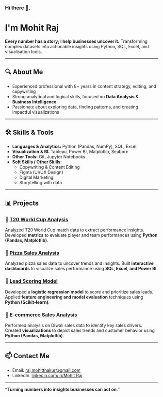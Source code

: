 ### Hi there 👋, 
# I'm Mohit Raj

**Every number has a story; I help businesses uncover it.**  Transforming complex datasets into actionable insights using Python, SQL, Excel, and visualisation tools.

---

## 🔍 About Me
- Experienced professional with 8+ years in content strategy, editing, and copywriting  
- Strong analytical and logical skills, focused on **Data Analysis & Business Intelligence**  
- Passionate about exploring data, finding patterns, and creating impactful visualizations

---

## 🛠 Skills & Tools
- **Languages & Analytics:** Python (Pandas, NumPy), SQL, Excel  
- **Visualization & BI:** Tableau, Power BI, Matplotlib, Seaborn  
- **Other Tools:** Git, Jupyter Notebooks
- **Soft Skills / Other Skills:**  
  - Copywriting & Content Editing  
  - Figma (UI/UX Design)  
  - Digital Marketing  
  - Storytelling with data
  
---

## 📊 Projects

### 🏏 [T20 World Cup Analysis](https://github.com/mr4121/T20_WorldCup)  
Analyzed T20 World Cup match data to extract performance insights. Developed **metrics** to evaluate player and team performances using **Python (Pandas, Matplotlib)**.

### 🍕 [Pizza Sales Analysis](https://github.com/mr4121/Pizza-Sales)  
Analyzed pizza sales data to uncover trends and insights. Built **interactive dashboards** to visualize sales performance using **SQL, Excel, and Power BI**.

### 🧠 [Lead Scoring Model](https://github.com/mr4121/Lead-Scoring)  
Developed a **logistic regression model** to score and prioritize sales leads. Applied **feature engineering and model evaluation** techniques using **Python (Scikit-learn)**.

### 🛒 [E-commerce Sales Analysis](https://github.com/mr4121/E-commerce-Sales-Analysis-using-Python)  
Performed analysis on Diwali sales data to identify key sales drivers. Created **visualizations** to depict sales trends and customer behavior using **Python (Pandas, Matplotlib)**.

---

## 📫 Contact Me
- Email: raj.mohitthakur@gmail.com  
- LinkedIn: [linkedin.com/in/Mohit Raj](https://www.linkedin.com/in/raj-mohit/)

---

**“Turning numbers into insights businesses can act on.”**
